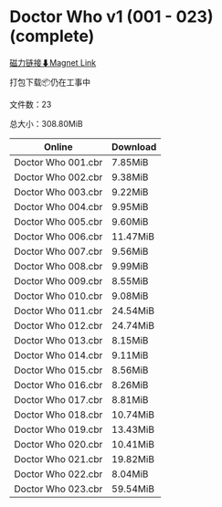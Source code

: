 # Doctor Who v1 (001 - 023) (complete)

[磁力链接⬇Magnet Link](magnet:?xt=urn:btih:f078885d355d971aca34cde5518426a1ab4bfd4e&dn=Doctor%20Who%20v1%20%28001%20-%20023%29%20%28complete%29)

打包下载📦仍在工事中

文件数：23

总大小：308.80MiB

Online | Download
--- | ---
Doctor Who 001.cbr | 7.85MiB
Doctor Who 002.cbr | 9.38MiB
Doctor Who 003.cbr | 9.22MiB
Doctor Who 004.cbr | 9.95MiB
Doctor Who 005.cbr | 9.60MiB
Doctor Who 006.cbr | 11.47MiB
Doctor Who 007.cbr | 9.56MiB
Doctor Who 008.cbr | 9.99MiB
Doctor Who 009.cbr | 8.55MiB
Doctor Who 010.cbr | 9.08MiB
Doctor Who 011.cbr | 24.54MiB
Doctor Who 012.cbr | 24.74MiB
Doctor Who 013.cbr | 8.15MiB
Doctor Who 014.cbr | 9.11MiB
Doctor Who 015.cbr | 8.56MiB
Doctor Who 016.cbr | 8.26MiB
Doctor Who 017.cbr | 8.81MiB
Doctor Who 018.cbr | 10.74MiB
Doctor Who 019.cbr | 13.43MiB
Doctor Who 020.cbr | 10.41MiB
Doctor Who 021.cbr | 19.82MiB
Doctor Who 022.cbr | 8.04MiB
Doctor Who 023.cbr | 59.54MiB